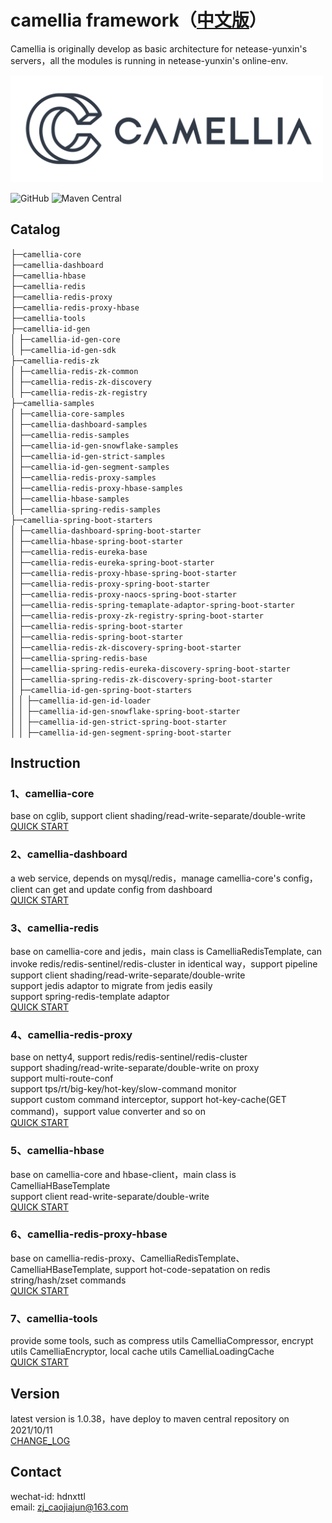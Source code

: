 # camellia framework（[中文版](README.md)）
Camellia is originally develop as basic architecture for netease-yunxin's servers，all the modules is running in netease-yunxin's online-env.

<img src="/docs/img/logo.png" width = "500"/>
 
![GitHub](https://img.shields.io/badge/license-MIT-green.svg)
![Maven Central](https://maven-badges.herokuapp.com/maven-central/com.netease.nim/camellia/badge.svg)
  

## Catalog
├─`camellia-core`   
├─`camellia-dashboard`    
├─`camellia-hbase`  
├─`camellia-redis`  
├─`camellia-redis-proxy`   
├─`camellia-redis-proxy-hbase`  
├─`camellia-tools`    
├─`camellia-id-gen`  
│ ├─`camellia-id-gen-core`  
│ ├─`camellia-id-gen-sdk`      
├─`camellia-redis-zk`  
│ ├─`camellia-redis-zk-common`  
│ ├─`camellia-redis-zk-discovery`  
│ ├─`camellia-redis-zk-registry`    
├─`camellia-samples`               
│ ├─`camellia-core-samples`  
│ ├─`camellia-dashboard-samples`  
│ ├─`camellia-redis-samples`  
│ ├─`camellia-id-gen-snowflake-samples`    
│ ├─`camellia-id-gen-strict-samples`    
│ ├─`camellia-id-gen-segment-samples`    
│ ├─`camellia-redis-proxy-samples`   
│ ├─`camellia-redis-proxy-hbase-samples`  
│ ├─`camellia-hbase-samples`   
│ ├─`camellia-spring-redis-samples`   
├─`camellia-spring-boot-starters`               
│ ├─`camellia-dashboard-spring-boot-starter`  
│ ├─`camellia-hbase-spring-boot-starter`  
│ ├─`camellia-redis-eureka-base`  
│ ├─`camellia-redis-eureka-spring-boot-starter`  
│ ├─`camellia-redis-proxy-hbase-spring-boot-starter`  
│ ├─`camellia-redis-proxy-spring-boot-starter`  
│ ├─`camellia-redis-proxy-naocs-spring-boot-starter`  
│ ├─`camellia-redis-spring-temaplate-adaptor-spring-boot-starter`   
│ ├─`camellia-redis-proxy-zk-registry-spring-boot-starter`                     
│ ├─`camellia-redis-spring-boot-starter`  
│ ├─`camellia-redis-spring-boot-starter`  
│ ├─`camellia-redis-zk-discovery-spring-boot-starter`    
│ ├─`camellia-spring-redis-base`         
│ ├─`camellia-spring-redis-eureka-discovery-spring-boot-starter`     
│ ├─`camellia-spring-redis-zk-discovery-spring-boot-starter`  
│ ├─`camellia-id-gen-spring-boot-starters`  
│ │ ├─`camellia-id-gen-id-loader`        
│ │ ├─`camellia-id-gen-snowflake-spring-boot-starter`       
│ │ ├─`camellia-id-gen-strict-spring-boot-starter`    
│ │ ├─`camellia-id-gen-segment-spring-boot-starter`   
           
## Instruction
### 1、camellia-core  
base on cglib, support client shading/read-write-separate/double-write  
[QUICK START](/docs/core/core.md)  
### 2、camellia-dashboard  
a web service, depends on mysql/redis，manage camellia-core's config，client can get and update config from dashboard  
[QUICK START](/docs/dashboard/dashboard.md)  
### 3、camellia-redis  
base on camellia-core and jedis，main class is CamelliaRedisTemplate, can invoke redis/redis-sentinel/redis-cluster in identical way，support pipeline    
support client shading/read-write-separate/double-write   
support jedis adaptor to migrate from jedis easily   
support spring-redis-template adaptor  
[QUICK START](/docs/redis-template/redis-template.md)
### 4、camellia-redis-proxy  
base on netty4, support redis/redis-sentinel/redis-cluster  
support shading/read-write-separate/double-write on proxy  
support multi-route-conf            
support tps/rt/big-key/hot-key/slow-command monitor  
support custom command interceptor, support hot-key-cache(GET command)，support value converter and so on    
[QUICK START](/docs/redis-proxy/redis-proxy-en.md)  
### 5、camellia-hbase  
base on camellia-core and hbase-client，main class is CamelliaHBaseTemplate    
support client read-write-separate/double-write  
[QUICK START](/docs/hbase-template/hbase-template.md)  
### 6、camellia-redis-proxy-hbase    
base on camellia-redis-proxy、CamelliaRedisTemplate、CamelliaHBaseTemplate, support hot-code-sepatation on redis string/hash/zset commands  
[QUICK START](/docs/redis-proxy-hbase/redis-proxy-hbase.md)  
### 7、camellia-tools  
provide some tools, such as compress utils CamelliaCompressor, encrypt utils CamelliaEncryptor, local cache utils CamelliaLoadingCache       
[QUICK START](/docs/tools/tools.md)   

## Version
latest version is 1.0.38，have deploy to maven central repository on 2021/10/11  
[CHANGE_LOG](/update-en.md)  

## Contact
wechat-id: hdnxttl  
email: zj_caojiajun@163.com  